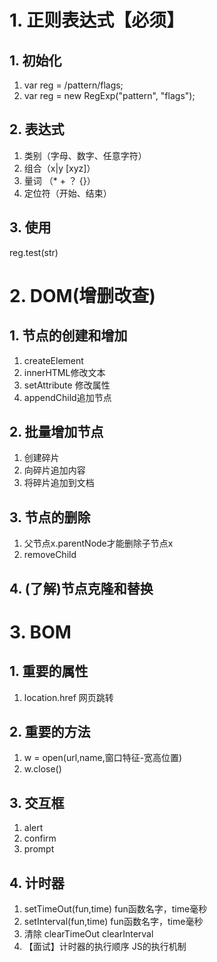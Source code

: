 # 1. 正则表达式【必须】
## 1. 初始化
1. var reg = /pattern/flags;
2. var reg = new RegExp("pattern", "flags");
## 2. 表达式
1. 类别（字母、数字、任意字符）
2. 组合（x|y  [xyz]）
3. 量词 （* + ？ {}）
4. 定位符（开始、结束）
## 3. 使用
reg.test(str)


# 2. DOM(增删改查)
## 1. 节点的创建和增加
1. createElement
2. innerHTML修改文本
3. setAttribute 修改属性
4. appendChild追加节点
## 2. 批量增加节点
1. 创建碎片
2. 向碎片追加内容
3. 将碎片追加到文档
## 3. 节点的删除
1. 父节点x.parentNode才能删除子节点x
2. removeChild
## 4. (了解)节点克隆和替换

# 3. BOM
## 1. 重要的属性
1. location.href 网页跳转
## 2. 重要的方法
1. w = open(url,name,窗口特征-宽高位置)
2. w.close()
## 3. 交互框
1. alert
2. confirm
3. prompt
## 4. 计时器
1. setTimeOut(fun,time) fun函数名字，time毫秒
2. setInterval(fun,time) fun函数名字，time毫秒
3. 清除 clearTimeOut  clearInterval
4. 【面试】计时器的执行顺序
	JS的执行机制
